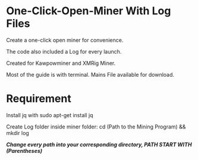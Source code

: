 # One-Click-Open-Miner With Log Files
Create a one-click open miner for convenience.

The code also included a Log for every launch.

Created for Kawpowminer and XMRig Miner.

Most of the guide is with terminal. Mains File available for download. 

# Requirement
Install jq with sudo apt-get install jq

Create Log folder inside miner folder: cd (Path to the Mining Program) && mkdir log

***Change every path into your corresponding directory, PATH START WITH (Parentheses)***

